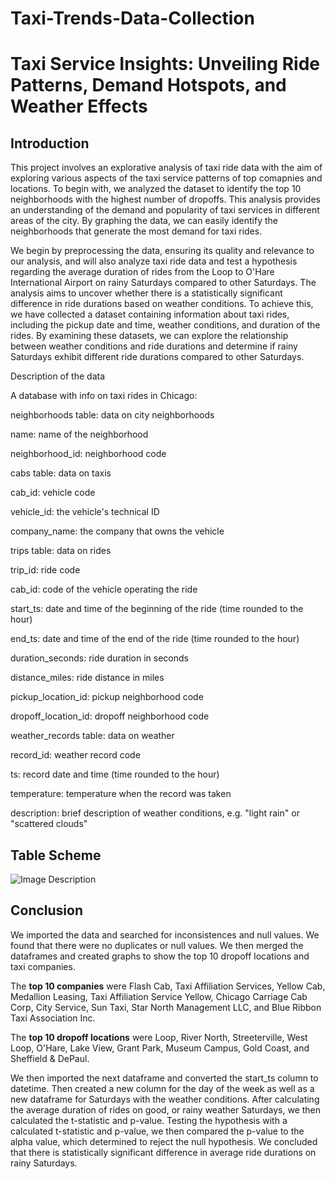# Taxi-Trends-Data-Collection
# Taxi Service Insights: Unveiling Ride Patterns, Demand Hotspots, and Weather Effects

## Introduction
This project involves an explorative analysis of taxi ride data with the aim of exploring various aspects of the taxi service patterns of top comapnies and locations. 
To begin with, we analyzed the dataset to identify the top 10 neighborhoods with the highest number of dropoffs. This analysis provides an understanding of the demand and popularity of taxi services in different areas of the city. By graphing the data, we can easily identify the neighborhoods that generate the most demand for taxi rides.

We begin by preprocessing the data, ensuring its quality and relevance to our analysis, and will also analyze taxi ride data and test a hypothesis regarding the average duration of rides from the Loop to O'Hare International Airport on rainy Saturdays compared to other Saturdays. The analysis aims to uncover whether there is a statistically significant difference in ride durations based on weather conditions. To achieve this, we have collected a dataset containing information about taxi rides, including the pickup date and time, weather conditions, and duration of the rides. By examining these datasets, we can explore the relationship between weather conditions and ride durations and determine if rainy Saturdays exhibit different ride durations compared to other Saturdays.

Description of the data

A database with info on taxi rides in Chicago:

neighborhoods table: data on city neighborhoods

name: name of the neighborhood

neighborhood_id: neighborhood code

cabs table: data on taxis

cab_id: vehicle code

vehicle_id: the vehicle's technical ID

company_name: the company that owns the vehicle

trips table: data on rides

trip_id: ride code

cab_id: code of the vehicle operating the ride

start_ts: date and time of the beginning of the ride (time rounded to the hour)

end_ts: date and time of the end of the ride (time rounded to the hour)

duration_seconds: ride duration in seconds

distance_miles: ride distance in miles

pickup_location_id: pickup neighborhood code

dropoff_location_id: dropoff neighborhood code

weather_records table: data on weather

record_id: weather record code

ts: record date and time (time rounded to the hour)

temperature: temperature when the record was taken

description: brief description of weather conditions, e.g. "light rain" or "scattered clouds"

## Table Scheme
<img src="![Table_scheme](https://github.com/zoeyvero/Taxi-Trends-Data-Collection/assets/10578571/92edd18c-9871-45df-bb7f-c602df9d47b6)" alt="Image Description">

## Conclusion
We imported the data and searched for inconsistences and null values. We found that there were no duplicates or null values. We then merged the dataframes and created graphs to show the top 10 dropoff locations and taxi companies. 

The **top 10 companies** were Flash Cab, Taxi Affiliation Services, Yellow Cab, Medallion Leasing, Taxi Affiliation Service Yellow, Chicago Carriage Cab Corp, City Service, Sun Taxi, Star North Management LLC, and Blue Ribbon Taxi Association Inc.

The **top 10 dropoff locations** were Loop, River North, Streeterville, West Loop, O'Hare, Lake View, Grant Park, Museum Campus, Gold Coast, and Sheffield & DePaul.

We then imported the next dataframe and converted the start_ts column to datetime. Then created a new column for the day of the week as well as a new dataframe for Saturdays with the weather conditions. After calculating the average duration of rides on good, or rainy weather Saturdays, we then calculated the t-statistic and p-value. Testing the hypothesis with a calculated t-statistic and p-value, we then compared the p-value to the alpha value, which determined to reject the null hypothesis. We concluded that there is statistically significant difference in average ride durations on rainy Saturdays.


